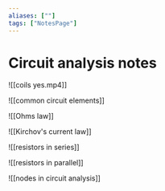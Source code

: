 ```yaml
---
aliases: [""]
tags: ["NotesPage"]
---
```


# Circuit analysis notes

![[coils yes.mp4]]

![[common circuit elements]]

![[Ohms law]]

![[Kirchov's current law]]

![[resistors in series]]

![[resistors in parallel]]

![[nodes in circuit analysis]]